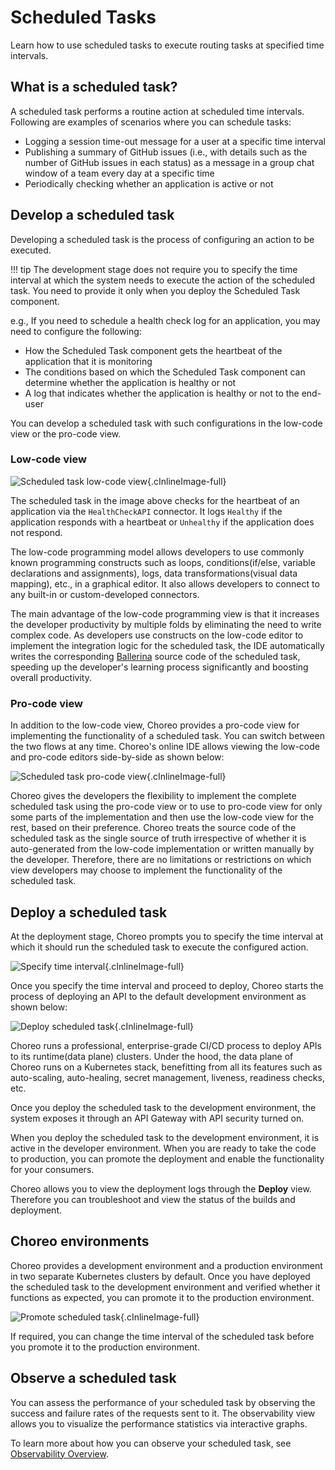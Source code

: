 # Scheduled Tasks

Learn how to use scheduled tasks to execute routing tasks at specified time intervals.

## What is a scheduled task?

A scheduled task performs a routine action at scheduled time intervals. Following are examples of scenarios where you can schedule tasks:

- Logging a session time-out message for a user at a specific time interval
- Publishing a summary of GitHub issues (i.e., with details such as the number of GitHub issues in each status) as a message in a group chat window of a team every day at a specific time
- Periodically checking whether an application is active or not

## Develop a scheduled task

Developing a scheduled task is the process of configuring an action to be executed.

!!! tip
The development stage does not require you to specify the time interval at which the system needs to execute the action of the scheduled task. You need to provide it only when you deploy the Scheduled Task component.

e.g., If you need to schedule a health check log for an application, you may need to configure the following:
- How the Scheduled Task component gets the heartbeat of the application that it is monitoring
- The conditions based on which the Scheduled Task component can determine whether the application is healthy or not
- A log that indicates whether the application is healthy or not to the end-user

You can develop a scheduled task with such configurations in the low-code view or the pro-code view.

### Low-code view

![Scheduled task low-code view](assets/img/scheduled-tasks/scheduled-task-low-code.png){.cInlineImage-full}

The scheduled task in the image above checks for the heartbeat of an application via the `HealthCheckAPI` connector. It logs `Healthy` if the application responds with a heartbeat or `Unhealthy` if the application does not respond.

The low-code programming model allows developers to use commonly known programming constructs such as loops, conditions(if/else, variable declarations and assignments), logs, data transformations(visual data mapping), etc., in a graphical editor. It also allows developers to connect to any built-in or custom-developed connectors.

The main advantage of the low-code programming view is that it increases the developer productivity by multiple folds by eliminating the need to write complex code. As developers use constructs on the low-code editor to implement the integration logic for the scheduled task, the IDE automatically writes the corresponding [Ballerina](https://ballerina.io) source code of the scheduled task, speeding up the developer's learning process significantly and boosting overall productivity.


### Pro-code view

In addition to the low-code view, Choreo provides a pro-code view for implementing the functionality of a scheduled task. You can switch between the two flows at any time. Choreo's online IDE allows viewing the low-code and pro-code editors side-by-side as shown below:

![Scheduled task pro-code view](assets/img/scheduled-tasks/scheduled-task-pro-code.png){.cInlineImage-full}

Choreo gives the developers the flexibility to implement the complete scheduled task using the pro-code view or to use to pro-code view for only some parts of the implementation and then use the low-code view for the rest, based on their preference. Choreo treats the source code of the scheduled task as the single source of truth irrespective of whether it is auto-generated from the low-code implementation or written manually by the developer. Therefore, there are no limitations or restrictions on which view developers may choose to implement the functionality of the scheduled task.

## Deploy a scheduled task

At the deployment stage, Choreo prompts you to specify the time interval at which it should run the scheduled task to execute the configured action.

![Specify time interval](assets/img/scheduled-tasks/specify-time-interval.png){.cInlineImage-full}

Once you specify the time interval and proceed to deploy, Choreo starts the process of deploying an API to the default development environment as shown below:

![Deploy scheduled task](assets/img/scheduled-tasks/deploy-scheduled-task.png){.cInlineImage-full}

Choreo runs a professional, enterprise-grade CI/CD process to deploy APIs to its runtime(data plane) clusters. Under the hood, the data plane of Choreo runs on a Kubernetes stack, benefitting from all its features such as auto-scaling, auto-healing, secret management, liveness, readiness checks, etc.

Once you deploy the scheduled task to the development environment, the system exposes it through an API Gateway with API security turned on.

When you deploy the scheduled task to the development environment, it is active in the developer environment. When you are ready to take the code to production, you can promote the deployment and enable the functionality for your consumers.

Choreo allows you to view the deployment logs through the **Deploy** view. Therefore you can troubleshoot and view the status of the builds and deployment.

## Choreo environments

Choreo provides a development environment and a production environment in two separate Kubernetes clusters by default. Once you have deployed the scheduled task to the development environment and verified whether it functions as expected, you can promote it to the production environment.

![Promote scheduled task](assets/img/scheduled-tasks/promote-scheduled-task-to-production.png){.cInlineImage-full}

If required, you can change the time interval of the scheduled task before you promote it to the production environment.

## Observe a scheduled task

You can assess the performance of your scheduled task by observing the success and failure rates of the requests sent to it. The observability view allows you to visualize the performance statistics via interactive graphs.

To learn more about how you can observe your scheduled task, see [Observability Overview](observability/observability-overview.md).
